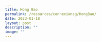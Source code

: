 ```yaml
---
title: Hong Bao
permalink: /resources/connexionsg/HongBao/
date: 2023-01-18
layout: post
description: ""
image: ""
---
```

